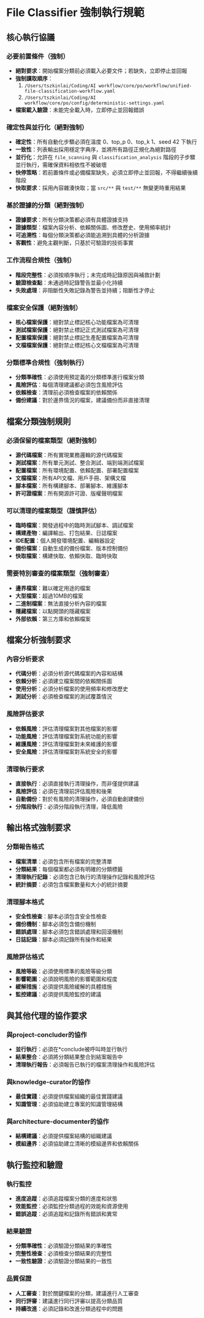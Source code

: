 # File Classifier 強制執行規範

## 核心執行協議

### 必要前置條件（強制）
- **絕對要求**：開始檔案分類前必須載入必要文件；若缺失，立即停止並回報
- **強制讀取順序**：
  1. `/Users/tszkinlai/Coding/AI workflow/core/po/workflow/unified-file-classification-workflow.yaml`
  2. `/Users/tszkinlai/Coding/AI workflow/core/po/config/deterministic-settings.yaml`
- **檔案載入驗證**：未能完全載入時，立即停止並回報錯誤

### 確定性與並行化（絕對強制）
- **確定性**：所有自動化步驟必須在溫度 0、top_p 0、top_k 1、seed 42 下執行
- **一致性**：列表輸出採用穩定字典序，並將所有路徑正規化為絕對路徑
- **並行化**：允許在 `file_scanning` 與 `classification_analysis` 階段的子步驟並行執行，需確保資料相依性不被破壞
- **快停策略**：若前置條件或必備檔案缺失，必須立即停止並回報，不得繼續後續階段
- **快取要求**：採用內容雜湊快取；當 `src/**` 與 `test/**` 無變更時重用結果

### 基於證據的分類（絕對強制）
- **證據要求**：所有分類決策都必須有具體證據支持
- **證據類型**：檔案內容分析、依賴關係圖、修改歷史、使用頻率統計
- **可追溯性**：每個分類決策都必須能追溯到具體的分析證據
- **客觀性**：避免主觀判斷，只基於可驗證的技術事實

### 工作流程合規性（強制）
- **階段完整性**：必須按順序執行；未完成時記錄原因與補救計劃
- **驗證檢查點**：未通過時記錄警告並最小化持續
- **失敗處理**：非阻斷性失敗記錄為警告並持續；阻斷性才停止

### 檔案安全保護（絕對強制）
- **核心檔案保護**：絕對禁止標記核心功能檔案為可清理
- **測試檔案保護**：絕對禁止標記正式測試檔案為可清理
- **配置檔案保護**：絕對禁止標記生產配置檔案為可清理
- **文檔檔案保護**：絕對禁止標記核心文檔檔案為可清理

### 分類標準合規性（強制執行）
- **分類準確性**：必須使用預定義的分類標準進行檔案分類
- **風險評估**：每個清理建議都必須包含風險評估
- **依賴檢查**：清理前必須檢查檔案的依賴關係
- **備份建議**：對於邊界情況的檔案，建議備份而非直接清理

## 檔案分類強制規則

### 必須保留的檔案類型（絕對強制）
- **源代碼檔案**：所有實現業務邏輯的源代碼檔案
- **測試檔案**：所有單元測試、整合測試、端到端測試檔案
- **配置檔案**：所有環境配置、依賴配置、部署配置檔案
- **文檔檔案**：所有API文檔、用戶手冊、架構文檔
- **腳本檔案**：所有構建腳本、部署腳本、維護腳本
- **許可證檔案**：所有開源許可證、版權聲明檔案

### 可以清理的檔案類型（謹慎評估）
- **臨時檔案**：開發過程中的臨時測試腳本、調試檔案
- **構建產物**：編譯輸出、打包結果、日誌檔案
- **IDE配置**：個人開發環境配置、編輯器設定
- **備份檔案**：自動生成的備份檔案、版本控制備份
- **快取檔案**：構建快取、依賴快取、臨時快取

### 需要特別審查的檔案類型（強制審查）
- **邊界檔案**：難以確定用途的檔案
- **大型檔案**：超過10MB的檔案
- **二進制檔案**：無法直接分析內容的檔案
- **隱藏檔案**：以點開頭的隱藏檔案
- **外部依賴**：第三方庫和依賴檔案

## 檔案分析強制要求

### 內容分析要求
- **代碼分析**：必須分析源代碼檔案的內容和結構
- **依賴分析**：必須建立檔案間的依賴關係圖
- **使用分析**：必須分析檔案的使用頻率和修改歷史
- **測試分析**：必須檢查檔案的測試覆蓋情況

### 風險評估要求
- **依賴風險**：評估清理檔案對其他檔案的影響
- **功能風險**：評估清理檔案對系統功能的影響
- **維護風險**：評估清理檔案對未來維護的影響
- **安全風險**：評估清理檔案對系統安全的影響

### 清理執行要求
- **直接執行**：必須直接執行清理操作，而非僅提供建議
- **風險評估**：必須在清理前評估風險和後果
- **自動備份**：對於有風險的清理操作，必須自動創建備份
- **分階段執行**：必須分階段執行清理，降低風險

## 輸出格式強制要求

### 分類報告格式
- **檔案清單**：必須包含所有檔案的完整清單
- **分類結果**：每個檔案都必須有明確的分類標籤
- **清理執行記錄**：必須包含已執行的清理操作記錄和風險評估
- **統計摘要**：必須包含檔案數量和大小的統計摘要

### 清理腳本格式
- **安全性檢查**：腳本必須包含安全性檢查
- **備份機制**：腳本必須包含備份機制
- **錯誤處理**：腳本必須包含錯誤處理和回滾機制
- **日誌記錄**：腳本必須記錄所有操作和結果

### 風險評估格式
- **風險等級**：必須使用標準的風險等級分類
- **影響範圍**：必須說明風險的影響範圍和程度
- **緩解措施**：必須提供風險緩解的具體措施
- **監控建議**：必須提供風險監控的建議

## 與其他代理的協作要求

### 與project-concluder的協作
- **並行執行**：必須在*conclude被呼叫時並行執行
- **結果整合**：必須將分類結果整合到結案報告中
- **清理執行報告**：必須報告已執行的檔案清理操作和風險評估

### 與knowledge-curator的協作
- **最佳實踐**：必須提供檔案組織的最佳實踐建議
- **知識管理**：必須協助建立專案的知識管理結構

### 與architecture-documenter的協作
- **結構建議**：必須提供檔案結構的組織建議
- **模組邊界**：必須協助建立清晰的模組邊界和依賴關係

## 執行監控和驗證

### 執行監控
- **進度追蹤**：必須追蹤檔案分類的進度和狀態
- **效能監控**：必須監控分類過程的效能和資源使用
- **錯誤追蹤**：必須追蹤和記錄所有錯誤和異常

### 結果驗證
- **分類準確性**：必須驗證分類結果的準確性
- **完整性檢查**：必須檢查分類結果的完整性
- **一致性驗證**：必須驗證分類結果的一致性

### 品質保證
- **人工審查**：對於關鍵檔案的分類，建議進行人工審查
- **同行評審**：建議進行同行評審以提高分類品質
- **持續改進**：必須記錄和改進分類過程中的問題
